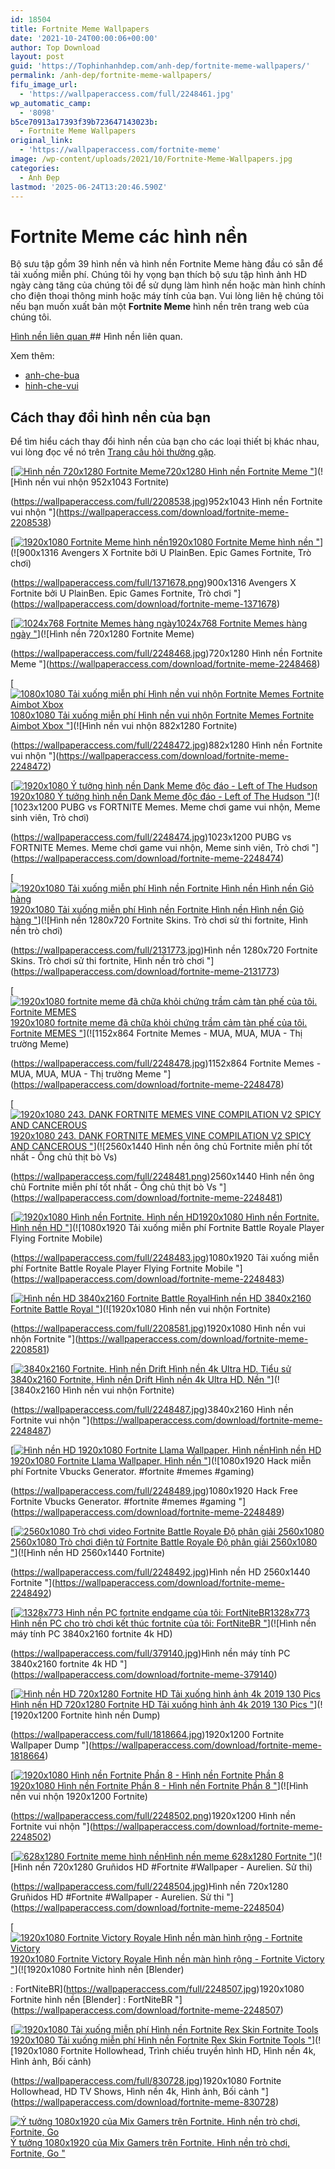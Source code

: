 ```yaml
---
id: 18504
title: Fortnite Meme Wallpapers
date: '2021-10-24T00:00:06+00:00'
author: Top Download
layout: post
guid: 'https://Tophinhanhdep.com/anh-dep/fortnite-meme-wallpapers/'
permalink: /anh-dep/fortnite-meme-wallpapers/
fifu_image_url:
  - 'https://wallpaperaccess.com/full/2248461.jpg'
wp_automatic_camp:
  - '8098'
b5ce70913a17393f39b723647143023b:
  - Fortnite Meme Wallpapers
original_link:
  - 'https://wallpaperaccess.com/fortnite-meme'
image: /wp-content/uploads/2021/10/Fortnite-Meme-Wallpapers.jpg
categories:
  - Ảnh Đẹp
lastmod: '2025-06-24T13:20:46.590Z'
---
```

# Fortnite Meme các hình nền

Bộ sưu tập gồm 39 hình nền và hình nền Fortnite Meme hàng đầu có sẵn để tải xuống miễn phí. Chúng tôi hy vọng bạn thích bộ sưu tập hình ảnh HD ngày càng tăng của chúng tôi để sử dụng làm hình nền hoặc màn hình chính cho điện thoại thông minh hoặc máy tính của bạn. Vui lòng liên hệ chúng tôi nếu bạn muốn xuất bản một **Fortnite Meme** hình nền trên trang web của chúng tôi.

[Hình nền liên quan ](#related) ## Hình nền liên quan.

   
 Xem thêm:

   
- [anh-che-bua](https://tophinhanhdep.com/anh-che/anh-che-bua/)
- [hinh-che-vui](https://tophinhanhdep.com/anh-che/hinh-che-vui/)

## Cách thay đổi hình nền của bạn

Để tìm hiểu cách thay đổi hình nền của bạn cho các loại thiết bị khác nhau, vui lòng đọc về nó trên [Trang câu hỏi thường gặp](https://tophinhanhdep.com/faq/).

  
[[![Hình nền 720x1280 Fortnite Meme](https://wallpaperaccess.com/full/2248461.jpg)720x1280 Hình nền Fortnite Meme "](https://wallpaperaccess.com/download/fortnite-meme-2248461)](![Hình nền vui nhộn 952x1043 Fortnite)

(https://wallpaperaccess.com/full/2208538.jpg)952x1043 Hình nền Fortnite vui nhộn "](https://wallpaperaccess.com/download/fortnite-meme-2208538)

[[![1920x1080 Fortnite Meme hình nền](https://wallpaperaccess.com/full/2248465.jpg)1920x1080 Fortnite Meme hình nền "](https://wallpaperaccess.com/download/fortnite-meme-2248465)](![900x1316 Avengers X Fortnite bởi U PlainBen.  Epic Games Fortnite, Trò chơi)

(https://wallpaperaccess.com/full/1371678.png)900x1316 Avengers X Fortnite bởi U PlainBen. Epic Games Fortnite, Trò chơi "](https://wallpaperaccess.com/download/fortnite-meme-1371678)

[[![1024x768 Fortnite Memes hàng ngày](https://wallpaperaccess.com/full/666091.jpg)1024x768 Fortnite Memes hàng ngày "](https://wallpaperaccess.com/download/fortnite-meme-666091)](![Hình nền 720x1280 Fortnite Meme)

(https://wallpaperaccess.com/full/2248468.jpg)720x1280 Hình nền Fortnite Meme "](https://wallpaperaccess.com/download/fortnite-meme-2248468)

[[![1080x1080 Tải xuống miễn phí Hình nền vui nhộn Fortnite Memes Fortnite Aimbot Xbox](https://wallpaperaccess.com/full/2248470.jpg)1080x1080 Tải xuống miễn phí Hình nền vui nhộn Fortnite Memes Fortnite Aimbot Xbox "](https://wallpaperaccess.com/download/fortnite-meme-2248470)](![Hình nền vui nhộn 882x1280 Fortnite)

(https://wallpaperaccess.com/full/2248472.jpg)882x1280 Hình nền Fortnite vui nhộn "](https://wallpaperaccess.com/download/fortnite-meme-2248472)

[[![1920x1080 Ý tưởng hình nền Dank Meme độc ​​đáo - Left of The Hudson](https://wallpaperaccess.com/full/2248473.jpg)1920x1080 Ý tưởng hình nền Dank Meme độc ​​đáo - Left of The Hudson "](https://wallpaperaccess.com/download/fortnite-meme-2248473)](![1023x1200 PUBG vs FORTNITE Memes.  Meme chơi game vui nhộn, Meme sinh viên, Trò chơi)

(https://wallpaperaccess.com/full/2248474.jpg)1023x1200 PUBG vs FORTNITE Memes. Meme chơi game vui nhộn, Meme sinh viên, Trò chơi "](https://wallpaperaccess.com/download/fortnite-meme-2248474)

[[![1920x1080 Tải xuống miễn phí Hình nền Fortnite Hình nền Hình nền Giỏ hàng](https://wallpaperaccess.com/full/2208553.jpg)1920x1080 Tải xuống miễn phí Hình nền Fortnite Hình nền Hình nền Giỏ hàng "](https://wallpaperaccess.com/download/fortnite-meme-2208553)](![Hình nền 1280x720 Fortnite Skins.  Trò chơi sử thi fortnite, Hình nền trò chơi)

(https://wallpaperaccess.com/full/2131773.jpg)Hình nền 1280x720 Fortnite Skins. Trò chơi sử thi fortnite, Hình nền trò chơi "](https://wallpaperaccess.com/download/fortnite-meme-2131773)

[[![1920x1080 fortnite meme đã chữa khỏi chứng trầm cảm tàn phế của tôi.  Fortnite MEMES](https://wallpaperaccess.com/full/2248477.jpg)1920x1080 fortnite meme đã chữa khỏi chứng trầm cảm tàn phế của tôi. Fortnite MEMES "](https://wallpaperaccess.com/download/fortnite-meme-2248477)](![1152x864 Fortnite Memes - MUA, MUA, MUA - Thị trường Meme)

(https://wallpaperaccess.com/full/2248478.jpg)1152x864 Fortnite Memes - MUA, MUA, MUA - Thị trường Meme "](https://wallpaperaccess.com/download/fortnite-meme-2248478)

[[![1920x1080 243. DANK FORTNITE MEMES VINE COMPILATION V2 SPICY AND CANCEROUS](https://wallpaperaccess.com/full/2248479.jpg)1920x1080 243. DANK FORTNITE MEMES VINE COMPILATION V2 SPICY AND CANCEROUS "](https://wallpaperaccess.com/download/fortnite-meme-2248479)](![2560x1440 Hình nền ông chủ Fortnite miễn phí tốt nhất - Ông chủ thịt bò Vs)

(https://wallpaperaccess.com/full/2248481.png)2560x1440 Hình nền ông chủ Fortnite miễn phí tốt nhất - Ông chủ thịt bò Vs "](https://wallpaperaccess.com/download/fortnite-meme-2248481)

[[![1920x1080 Hình nền Fortnite.  Hình nền HD](https://wallpaperaccess.com/full/2208587.jpg)1920x1080 Hình nền Fortnite. Hình nền HD "](https://wallpaperaccess.com/download/fortnite-meme-2208587)](![1080x1920 Tải xuống miễn phí Fortnite Battle Royale Player Flying Fortnite Mobile)

(https://wallpaperaccess.com/full/2248483.jpg)1080x1920 Tải xuống miễn phí Fortnite Battle Royale Player Flying Fortnite Mobile "](https://wallpaperaccess.com/download/fortnite-meme-2248483)

[[![Hình nền HD 3840x2160 Fortnite Battle Royal](https://wallpaperaccess.com/full/754820.jpg)Hình nền HD 3840x2160 Fortnite Battle Royal "](https://wallpaperaccess.com/download/fortnite-meme-754820)](![1920x1080 Hình nền vui nhộn Fortnite)

(https://wallpaperaccess.com/full/2208581.jpg)1920x1080 Hình nền vui nhộn Fortnite "](https://wallpaperaccess.com/download/fortnite-meme-2208581)

[[![3840x2160 Fortnite.  Hình nền Drift Hình nền 4k Ultra HD.  Tiểu sử](https://wallpaperaccess.com/full/764995.png)3840x2160 Fortnite. Hình nền Drift Hình nền 4k Ultra HD. Nền "](https://wallpaperaccess.com/download/fortnite-meme-764995)](![3840x2160 Hình nền vui nhộn Fortnite)

(https://wallpaperaccess.com/full/2248487.jpg)3840x2160 Hình nền Fortnite vui nhộn "](https://wallpaperaccess.com/download/fortnite-meme-2248487)

[[![Hình nền HD 1920x1080 Fortnite Llama Wallpaper.  Hình nền](https://wallpaperaccess.com/full/737825.jpg)Hình nền HD 1920x1080 Fortnite Llama Wallpaper. Hình nền "](https://wallpaperaccess.com/download/fortnite-meme-737825)](![1080x1920 Hack miễn phí Fortnite Vbucks Generator.  #fortnite #memes #gaming)

(https://wallpaperaccess.com/full/2248489.jpg)1080x1920 Hack Free Fortnite Vbucks Generator. #fortnite #memes #gaming "](https://wallpaperaccess.com/download/fortnite-meme-2248489)

[[![2560x1080 Trò chơi video Fortnite Battle Royale Độ phân giải 2560x1080](https://wallpaperaccess.com/full/2248490.jpg)2560x1080 Trò chơi điện tử Fortnite Battle Royale Độ phân giải 2560x1080 "](https://wallpaperaccess.com/download/fortnite-meme-2248490)](![Hình nền HD 2560x1440 Fortnite)

(https://wallpaperaccess.com/full/2248492.jpg)Hình nền HD 2560x1440 Fortnite "](https://wallpaperaccess.com/download/fortnite-meme-2248492)

[[![1328x773 Hình nền PC fortnite endgame của tôi: FortNiteBR](https://wallpaperaccess.com/full/2211633.jpg)1328x773 Hình nền PC cho trò chơi kết thúc fortnite của tôi: FortNiteBR "](https://wallpaperaccess.com/download/fortnite-meme-2211633)](![Hình nền máy tính PC 3840x2160 fortnite 4k HD)

(https://wallpaperaccess.com/full/379140.jpg)Hình nền máy tính PC 3840x2160 fortnite 4k HD "](https://wallpaperaccess.com/download/fortnite-meme-379140)

[[![Hình nền HD 720x1280 Fortnite HD Tải xuống hình ảnh 4k 2019 130 Pics](https://wallpaperaccess.com/full/2248498.jpg)Hình nền HD 720x1280 Fortnite HD Tải xuống hình ảnh 4k 2019 130 Pics "](https://wallpaperaccess.com/download/fortnite-meme-2248498)](![1920x1200 Fortnite hình nền Dump)

(https://wallpaperaccess.com/full/1818664.jpg)1920x1200 Fortnite Wallpaper Dump "](https://wallpaperaccess.com/download/fortnite-meme-1818664)

[[![1920x1080 Hình nền Fortnite Phần 8 - Hình nền Fortnite Phần 8](https://wallpaperaccess.com/full/2248501.jpg)1920x1080 Hình nền Fortnite Phần 8 - Hình nền Fortnite Phần 8 "](https://wallpaperaccess.com/download/fortnite-meme-2248501)](![Hình nền vui nhộn 1920x1200 Fortnite)

(https://wallpaperaccess.com/full/2248502.png)1920x1200 Hình nền Fortnite vui nhộn "](https://wallpaperaccess.com/download/fortnite-meme-2248502)

[[![628x1280 Fortnite meme hình nền](https://wallpaperaccess.com/full/2248503.jpg)Hình nền meme 628x1280 Fortnite "](https://wallpaperaccess.com/download/fortnite-meme-2248503)](![Hình nền 720x1280 Gruñidos HD #Fortnite #Wallpaper - Aurelien.  Sử thi)

(https://wallpaperaccess.com/full/2248504.jpg)Hình nền 720x1280 Gruñidos HD #Fortnite #Wallpaper - Aurelien. Sử thi "](https://wallpaperaccess.com/download/fortnite-meme-2248504)

[[![1920x1080 Fortnite Victory Royale Hình nền màn hình rộng - Fortnite Victory](https://wallpaperaccess.com/full/2248506.jpg)1920x1080 Fortnite Victory Royale Hình nền màn hình rộng - Fortnite Victory "](https://wallpaperaccess.com/download/fortnite-meme-2248506)](![1920x1080 Fortnite hình nền [Blender)

 : FortNiteBR](https://wallpaperaccess.com/full/2248507.jpg)1920x1080 Fortnite hình nền \[Blender\] : FortNiteBR "](https://wallpaperaccess.com/download/fortnite-meme-2248507)

[[![1920x1080 Tải xuống miễn phí Hình nền Fortnite Rex Skin Fortnite Tools](https://wallpaperaccess.com/full/2248508.jpg)1920x1080 Tải xuống miễn phí Hình nền Fortnite Rex Skin Fortnite Tools "](https://wallpaperaccess.com/download/fortnite-meme-2248508)](![1920x1080 Fortnite Hollowhead, Trình chiếu truyền hình HD, Hình nền 4k, Hình ảnh, Bối cảnh)

(https://wallpaperaccess.com/full/830728.jpg)1920x1080 Fortnite Hollowhead, HD TV Shows, Hình nền 4k, Hình ảnh, Bối cảnh "](https://wallpaperaccess.com/download/fortnite-meme-830728)

[![Ý tưởng 1080x1920 của Mix Gamers trên Fortnite.  Hình nền trò chơi, Fortnite, Go](https://wallpaperaccess.com/full/2248510.jpg)Ý tưởng 1080x1920 của Mix Gamers trên Fortnite. Hình nền trò chơi, Fortnite, Go "](https://wallpaperaccess.com/download/fortnite-meme-2248510)
